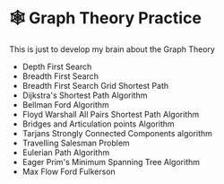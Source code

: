 <h1>🕸️ Graph Theory Practice</h1>
<p>This is just to develop my brain about the Graph Theory</p>

<ul>
    <li>Depth First Search</li>
    <li>Breadth First Search</li>
    <li>Breadth First Search Grid Shortest Path</li>
    <li>Dijkstra's Shortest Path Algorithm</li>
    <li>Bellman Ford Algorithm</li>
    <li>Floyd Warshall All Pairs Shortest Path Algorithm</li>
    <li>Bridges and Articulation points Algorithm</li>
    <li>Tarjans Strongly Connected Components algorithm
</li>
    <li>Travelling Salesman Problem
</li>
    <li>Eulerian Path Algorithm
</li>
    <li>Eager Prim's Minimum Spanning Tree Algorithm
</li>
    <li>Max Flow Ford Fulkerson
</li>
</ul>